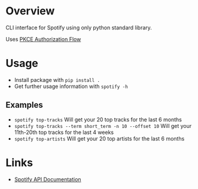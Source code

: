 # Overview

CLI interface for Spotify using only python standard library.

Uses [PKCE Authorization Flow](https://developer.spotify.com/documentation/web-api/tutorials/code-pkce-flow)

# Usage

- Install package with `pip install .`
- Get further usage information with `spotify -h`

## Examples

- `spotify top-tracks` Will get your 20 top tracks for the last 6 months
- `spotify top-tracks --term short_term -n 10 --offset 10` Will get your 11th-20th top tracks for the last 4 weeks
- `spotify top-artists` Will get your 20 top artists for the last 6 months

# Links

- [Spotify API Documentation](https://developer.spotify.com/documentation/web-api)
